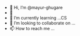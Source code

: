 - 👋 Hi, I’m @mayur-ghugare
- 👀
- 🌱 I’m currently learning ...CS
- 💞️ I’m looking to collaborate on ...
- 📫 How to reach me ...

<!---
mayur-ghugare/mayur-ghugare is a ✨ special ✨ repository because its `README.md` (this file) appears on your GitHub profile.
You can click the Preview link to take a look at your changes.
--->
